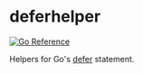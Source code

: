# deferhelper
[![Go Reference](https://pkg.go.dev/badge/github.com/solsw/deferhelper.svg)](https://pkg.go.dev/github.com/solsw/deferhelper)

Helpers for Go's [defer](https://go.dev/ref/spec#Defer_statements) statement.
